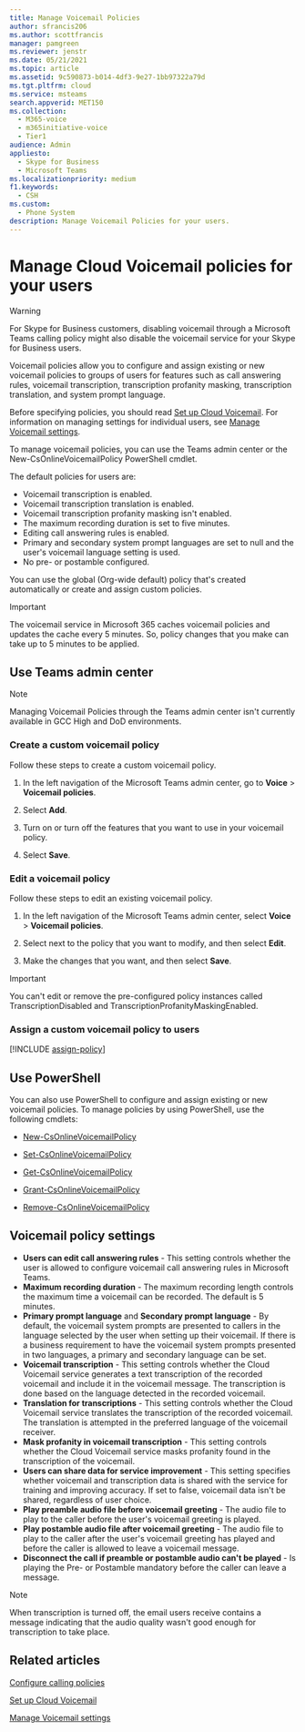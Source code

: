 ```yaml
---
title: Manage Voicemail Policies
author: sfrancis206
ms.author: scottfrancis
manager: pamgreen
ms.reviewer: jenstr
ms.date: 05/21/2021
ms.topic: article
ms.assetid: 9c590873-b014-4df3-9e27-1bb97322a79d
ms.tgt.pltfrm: cloud
ms.service: msteams
search.appverid: MET150
ms.collection: 
  - M365-voice
  - m365initiative-voice
  - Tier1
audience: Admin
appliesto: 
  - Skype for Business
  - Microsoft Teams
ms.localizationpriority: medium
f1.keywords: 
  - CSH
ms.custom: 
  - Phone System
description: Manage Voicemail Policies for your users.
---
```


# Manage Cloud Voicemail policies for your users

> [!WARNING]
> For Skype for Business customers, disabling voicemail through a Microsoft Teams calling policy might also disable the voicemail service for your Skype for Business users.

Voicemail policies allow you to configure and assign existing or new voicemail policies to groups of users for features such as call answering rules, voicemail transcription, transcription profanity masking, transcription translation, and system prompt language.

Before specifying policies, you should read [Set up Cloud Voicemail](set-up-phone-system-voicemail.md). For information on managing settings for individual users, see [Manage Voicemail settings](manage-voicemail-settings.md).

To manage voicemail policies, you can use the Teams admin center or the New-CsOnlineVoicemailPolicy PowerShell cmdlet.

The default policies for users are:

- Voicemail transcription is enabled.
- Voicemail transcription translation is enabled.
- Voicemail transcription profanity masking isn't enabled.
- The maximum recording duration is set to five minutes.
- Editing call answering rules is enabled.
- Primary and secondary system prompt languages are set to null and the user's voicemail language setting is used.
- No pre- or postamble configured.

You can use the global (Org-wide default) policy that's created automatically or create and assign custom policies.

> [!IMPORTANT]
> The voicemail service in Microsoft 365 caches voicemail policies and updates the cache every 5 minutes. So, policy changes that you make can take up to 5 minutes to be applied.

## Use Teams admin center

> [!NOTE]
> Managing Voicemail Policies through the Teams admin center isn't currently available in GCC High and DoD environments.

### Create a custom voicemail policy

Follow these steps to create a custom voicemail policy.

1. In the left navigation of the Microsoft Teams admin center, go to **Voice** > **Voicemail policies**.

2. Select **Add**.

3. Turn on or turn off the features that you want to use in your voicemail policy.

4. Select **Save**.

### Edit a voicemail policy

Follow these steps to edit an existing voicemail policy.

1. In the left navigation of the Microsoft Teams admin center, select **Voice** > **Voicemail policies**.

2. Select next to the policy that you want to modify, and then select **Edit**.

3. Make the changes that you want, and then select **Save**.

> [!IMPORTANT]
> You can't edit or remove the pre-configured policy instances called TranscriptionDisabled and TranscriptionProfanityMaskingEnabled.

### Assign a custom voicemail policy to users

[!INCLUDE [assign-policy](includes/assign-policy.md)]

## Use PowerShell

You can also use PowerShell to configure and assign existing or new voicemail policies. To manage policies by using PowerShell, use the following cmdlets:

- [New-CsOnlineVoicemailPolicy](/powershell/module/teams/new-csonlinevoicemailpolicy)

- [Set-CsOnlineVoicemailPolicy](/powershell/module/teams/set-csonlinevoicemailpolicy)

- [Get-CsOnlineVoicemailPolicy](/powershell/module/teams/get-csonlinevoicemailpolicy)

- [Grant-CsOnlineVoicemailPolicy](/powershell/module/teams/grant-csonlinevoicemailpolicy)

- [Remove-CsOnlineVoicemailPolicy](/powershell/module/teams/remove-csonlinevoicemailpolicy)

## Voicemail policy settings

- **Users can edit call answering rules** - This setting controls whether the user is allowed to configure voicemail call answering rules in Microsoft Teams.
- **Maximum recording duration** - The maximum recording length controls the maximum time a voicemail can be recorded. The default is 5 minutes.
- **Primary prompt language** and **Secondary prompt language** - By default, the voicemail system prompts are presented to callers in the language selected by the user when setting up their voicemail. If there is a business requirement to have the voicemail system prompts presented in two languages, a primary and secondary language can be set.
- **Voicemail transcription** - This setting controls whether the Cloud Voicemail service generates a text transcription of the recorded voicemail and include it in the voicemail message. The transcription is done based on the language detected in the recorded voicemail.
- **Translation for transcriptions** - This setting controls whether the Cloud Voicemail service translates the transcription of the recorded voicemail. The translation is attempted in the preferred language of the voicemail receiver.
- **Mask profanity in voicemail transcription** - This setting controls whether the Cloud Voicemail service masks profanity found in the transcription of the voicemail.
- **Users can share data for service improvement** - This setting specifies whether voicemail and transcription data is shared with the service for training and improving accuracy. If set to false, voicemail data isn't be shared, regardless of user choice.
- **Play preamble audio file before voicemail greeting** - The audio file to play to the caller before the user's voicemail greeting is played.
- **Play postamble audio file after voicemail greeting** - The audio file to play to the caller after the user's voicemail greeting has played and before the caller is allowed to leave a voicemail message.
- **Disconnect the call if preamble or postamble audio can't be played** - Is playing the Pre- or Postamble mandatory before the caller can leave a message.

> [!NOTE]
> When transcription is turned off, the email users receive contains a message indicating that the audio quality wasn't good enough for transcription to take place.


## Related articles

[Configure calling policies](teams-calling-policy.md)

[Set up Cloud Voicemail](set-up-phone-system-voicemail.md)

[Manage Voicemail settings](manage-voicemail-settings.md)
